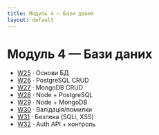 ```yaml
---
title: Модуль 4 — Бази даних
layout: default
---
```


# Модуль 4 — Бази даних

- [W25](./W25/) · Основи БД  
- [W26](./W26/) · PostgreSQL CRUD  
- [W27](./W27/) · MongoDB CRUD  
- [W28](./W28/) · Node + PostgreSQL  
- [W29](./W29/) · Node + MongoDB  
- [W30](./W30/) · Валідація/помилки  
- [W31](./W31/) · Безпека (SQLi, XSS)  
- [W32](./W32/) · Auth API + контроль
